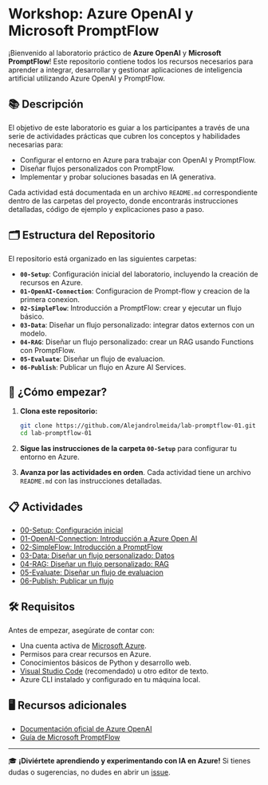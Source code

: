 # Workshop: Azure OpenAI y Microsoft PromptFlow

¡Bienvenido al laboratorio práctico de **Azure OpenAI** y **Microsoft PromptFlow**! Este repositorio contiene todos los recursos necesarios para aprender a integrar, desarrollar y gestionar aplicaciones de inteligencia artificial utilizando Azure OpenAI y PromptFlow.

## 📚 Descripción

El objetivo de este laboratorio es guiar a los participantes a través de una serie de actividades prácticas que cubren los conceptos y habilidades necesarias para:
- Configurar el entorno en Azure para trabajar con OpenAI y PromptFlow.
- Diseñar flujos personalizados con PromptFlow.
- Implementar y probar soluciones basadas en IA generativa.

Cada actividad está documentada en un archivo `README.md` correspondiente dentro de las carpetas del proyecto, donde encontrarás instrucciones detalladas, código de ejemplo y explicaciones paso a paso.

## 🗂️ Estructura del Repositorio

El repositorio está organizado en las siguientes carpetas:

- **`00-Setup`**: Configuración inicial del laboratorio, incluyendo la creación de recursos en Azure.
- **`01-OpenAI-Connection`**: Configuracion de Prompt-flow y creacion de la primera conexion.
- **`02-SimpleFlow`**: Introducción a PromptFlow: crear y ejecutar un flujo básico.
- **`03-Data`**: Diseñar un flujo personalizado: integrar datos externos con un modelo.
- **`04-RAG`**: Diseñar un flujo personalizado: crear un RAG usando Functions con PromptFlow.
- **`05-Evaluate`**: Diseñar un flujo de evaluacion.
- **`06-Publish`**: Publicar un flujo en Azure AI Services.

## 🚀 ¿Cómo empezar?

1. **Clona este repositorio:**
   ```bash
   git clone https://github.com/Alejandrolmeida/lab-promptflow-01.git
   cd lab-promptflow-01
   ```

2. **Sigue las instrucciones de la carpeta `00-Setup`** para configurar tu entorno en Azure.

3. **Avanza por las actividades en orden**. Cada actividad tiene un archivo `README.md` con las instrucciones detalladas.

## 📋 Actividades

- [00-Setup: Configuración inicial](00-Setup/README.md)
- [01-OpenAI-Connection: Introducción a Azure Open AI](01-OpenAI-Connection/README.md)
- [02-SimpleFlow: Introducción a PromptFlow](02-SimpleFlow/README.md)
- [03-Data: Diseñar un flujo personalizado: Datos](03-Data/README.md)
- [04-RAG: Diseñar un flujo personalizado: RAG](04-RAG/README.md)
- [05-Evaluate: Diseñar un flujo de evaluacion](05-Evaluate/README.md)
- [06-Publish: Publicar un flujo](`06-Publish/README.md)

## 🛠️ Requisitos

Antes de empezar, asegúrate de contar con:
- Una cuenta activa de [Microsoft Azure](https://azure.microsoft.com/).
- Permisos para crear recursos en Azure.
- Conocimientos básicos de Python y desarrollo web.
- [Visual Studio Code](https://code.visualstudio.com/) (recomendado) u otro editor de texto.
- Azure CLI instalado y configurado en tu máquina local.

## 🖥️ Recursos adicionales

- [Documentación oficial de Azure OpenAI](https://learn.microsoft.com/en-us/azure/cognitive-services/openai/)
- [Guía de Microsoft PromptFlow](https://learn.microsoft.com/en-us/azure/machine-learning/prompt-flow/)

---

🎓 **¡Diviértete aprendiendo y experimentando con IA en Azure!** Si tienes dudas o sugerencias, no dudes en abrir un [issue](https://github.com/Alejandrolmeida/lab-promptflow-01/issues).
